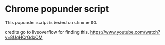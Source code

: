 # Chrome popunder script

This popunder script is tested on chrome 60.

credits go to liveoverflow for finding this.
https://www.youtube.com/watch?v=8UqHCrGdxOM
